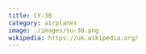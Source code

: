 ```yaml
---
title: СУ-30
category: airplanes
image: ./images/su-30.png
wikipedia: https://uk.wikipedia.org/
---
```

